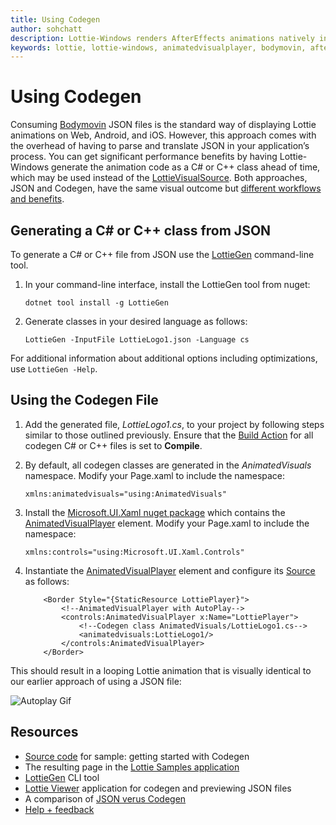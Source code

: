 ```yaml
---
title: Using Codegen
author: sohchatt
description: Lottie-Windows renders AfterEffects animations natively in Windows applications.
keywords: lottie, lottie-windows, animatedvisualplayer, bodymovin, aftereffects, windows 10, uwp, uwp community toolkit
---
```


# Using Codegen

Consuming [Bodymovin](https://aescripts.com/bodymovin/) JSON files is the standard way of displaying Lottie animations on Web, Android, and iOS. However, this approach comes with the overhead of having to parse and translate JSON in your application’s process. You can get significant performance benefits by having Lottie-Windows generate the animation code as a C# or C++ class ahead of time, which may be used instead of the [LottieVisualSource](/dotnet/api/microsoft.toolkit.uwp.ui.lottie.lottievisualsource). Both approaches, JSON and Codegen, have the same visual outcome but [different workflows and benefits](./json_codegen.md).

## Generating a C# or C++ class from JSON

To generate a C# or C++ file from JSON use the [LottieGen](https://aka.ms/lottiegen) command-line tool.

1. In your command-line interface, install the LottieGen tool from nuget:

    ```
    dotnet tool install -g LottieGen
    ```

2. Generate classes in your desired language as follows:

    ```
    LottieGen -InputFile LottieLogo1.json -Language cs
    ```

For additional information about additional options including optimizations, use `LottieGen -Help`.

## Using the Codegen File

1. Add the generated file, _LottieLogo1.cs_, to your project by following steps similar to those outlined previously. Ensure that the [Build Action](/visualstudio/ide/build-actions) for all codegen C# or C++ files is set to **Compile**.

2. By default, all codegen classes are generated in the _AnimatedVisuals_ namespace. Modify your Page.xaml to include the namespace:

    ```xaml
    xmlns:animatedvisuals="using:AnimatedVisuals"
    ```

3. Install the [Microsoft.UI.Xaml nuget package](https://www.nuget.org/packages/Microsoft.UI.Xaml/) which contains the [AnimatedVisualPlayer](/uwp/api/microsoft.ui.xaml.controls.animatedvisualplayer) element. Modify your Page.xaml to include the namespace:

    ```xaml
    xmlns:controls="using:Microsoft.UI.Xaml.Controls"
    ```

4. Instantiate the [AnimatedVisualPlayer](/uwp/api/microsoft.ui.xaml.controls.animatedvisualplayer) element and configure its [Source](/uwp/api/microsoft.ui.xaml.controls.animatedvisualplayer.source) as follows:

    ```xaml
        <Border Style="{StaticResource LottiePlayer}">
            <!--AnimatedVisualPlayer with AutoPlay-->
            <controls:AnimatedVisualPlayer x:Name="LottiePlayer">
                <!--Codegen class AnimatedVisuals/LottieLogo1.cs-->
                <animatedvisuals:LottieLogo1/>
            </controls:AnimatedVisualPlayer>
        </Border>
    ```

This should result in a looping Lottie animation that is visually identical to our earlier approach of using a JSON file:

![Autoplay Gif](../../resources/images/Animations/Lottie/LottieDocs_Autoplay.gif)

## Resources

* [Source code](https://github.com/windows-toolkit/Lottie-Windows/blob/master/samples/LottieSamples/Scenarios/CodegenPage.xaml) for sample: getting started with Codegen
* The resulting page in the [Lottie Samples application](https://aka.ms/lottiesamples)
* [LottieGen](https://aka.ms/lottiegen) CLI tool
* [Lottie Viewer](https://aka.ms/lottieviewer)  application for codegen and previewing JSON files
* A comparison of [JSON verus Codegen](./json_codegen.md)
* [Help + feedback](https://github.com/windows-toolkit/Lottie-Windows/issues)
